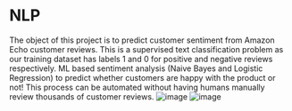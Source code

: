 # NLP
The object of this project is to predict customer sentiment from Amazon Echo customer reviews.
This is a supervised text classification problem as our training dataset has labels 1 and 0 for positive and negative reviews respectively.
ML based sentiment analysis (Naive Bayes and Logistic Regression) to predict whether customers are happy with the product or not!
This process can be automated without having humans manually review thousands of customer reviews.
![image](https://user-images.githubusercontent.com/32921500/166612614-8a3d77aa-e816-4966-b021-39b942845114.png)
![image](https://user-images.githubusercontent.com/32921500/166612703-0a711fe1-2cbd-4d62-84e2-8d27daba8982.png)
